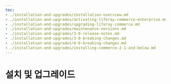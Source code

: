 ```yaml
---
toc:
- ./installation-and-upgrades/installation-overview.md
- ./installation-and-upgrades/activating-liferay-commerce-enterprise.md
- ./installation-and-upgrades/upgrading-liferay-commerce.md
- ./installation-and-upgrades/maintenance-versions.md
- ./installation-and-upgrades/3-0-release-notes.md
- ./installation-and-upgrades/3-0-breaking-changes.md
- ./installation-and-upgrades/4-0-breaking-changes.md
- ./installation-and-upgrades/installing-commerce-2-1-and-below.md
---
```

# 설치 및 업그레이드
